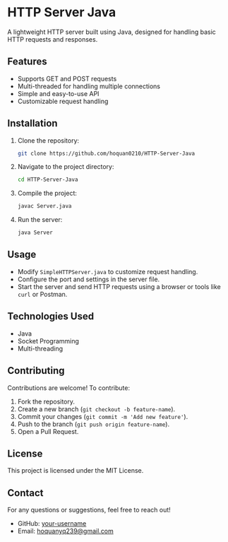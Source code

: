 # HTTP Server Java

A lightweight HTTP server built using Java, designed for handling basic HTTP requests and responses.

## Features

- Supports GET and POST requests
- Multi-threaded for handling multiple connections
- Simple and easy-to-use API
- Customizable request handling

## Installation

1. Clone the repository:
   ```sh
   git clone https://github.com/hoquan0210/HTTP-Server-Java
   ```
2. Navigate to the project directory:
   ```sh
   cd HTTP-Server-Java
   ```
3. Compile the project:
   ```sh
   javac Server.java
   ```
4. Run the server:
   ```sh
   java Server
   ```

## Usage

- Modify `SimpleHTTPServer.java` to customize request handling.
- Configure the port and settings in the server file.
- Start the server and send HTTP requests using a browser or tools like `curl` or Postman.

## Technologies Used

- Java
- Socket Programming
- Multi-threading

## Contributing

Contributions are welcome! To contribute:
1. Fork the repository.
2. Create a new branch (`git checkout -b feature-name`).
3. Commit your changes (`git commit -m 'Add new feature'`).
4. Push to the branch (`git push origin feature-name`).
5. Open a Pull Request.

## License

This project is licensed under the MIT License.

## Contact

For any questions or suggestions, feel free to reach out!

- GitHub: [your-username](https://github.com/hoquan0210)
- Email: hoquanyq239@gmail.com


